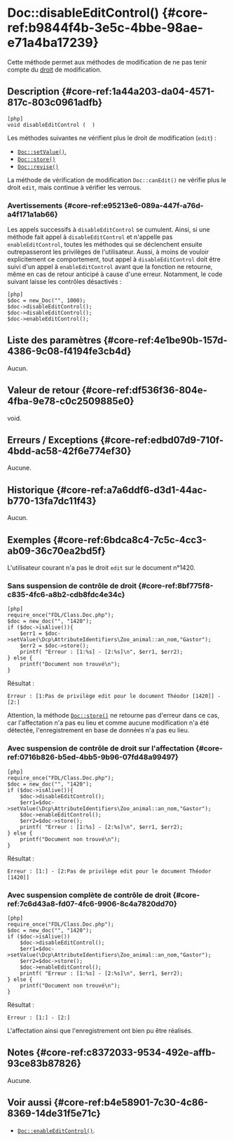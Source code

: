 # Doc::disableEditControl() {#core-ref:b9844f4b-3e5c-4bbe-98ae-e71a4ba17239}

<div class="short-description" markdown="1">

Cette méthode permet aux méthodes de modification de ne pas tenir compte du
[droit][acldoc] de modification.

</div>

## Description {#core-ref:1a44a203-da04-4571-817c-803c0961adfb}

    [php]
    void disableEditControl (  )

Les méthodes suivantes ne vérifient plus le droit de modification (`edit`) :

*   [`Doc::setValue()`][setvalue],
*   [`Doc::store()`][store]
*   [`Doc::revise()`][revise]

La méthode de vérification de modification `Doc::canEdit()` ne vérifie plus le
droit `edit`, mais continue à vérifier les verrous.

### Avertissements {#core-ref:e95213e6-089a-447f-a76d-a4f171a1ab66}

Les appels successifs à `disableEditControl` se cumulent. Ainsi, si une méthode
fait appel à `disableEditControl` et n'appelle pas `enableEditControl`, toutes
les méthodes qui se déclenchent ensuite outrepasseront les privilèges de
l'utilisateur. Aussi, à moins de vouloir explicitement ce comportement, tout
appel à `disableEditControl` doit être suivi d'un appel à `enableEditControl`
avant que la fonction ne retourne, même en cas de retour anticipé à cause d'une
erreur. Notamment, le code suivant laisse les contrôles désactivés :

    [php]
    $doc = new_Doc("", 1000);
    $doc->disableEditControl();
    $doc->disableEditControl();
    $doc->enableEditControl();

## Liste des paramètres {#core-ref:4e1be90b-157d-4386-9c08-f4194fe3cb4d}

Aucun.

## Valeur de retour {#core-ref:df536f36-804e-4fba-9e78-c0c2509885e0}

void.

## Erreurs / Exceptions {#core-ref:edbd07d9-710f-4bdd-ac58-42f6e774ef30}

Aucune.

## Historique {#core-ref:a7a6ddf6-d3d1-44ac-b770-13fa7dc11f43}

Aucun.

## Exemples {#core-ref:6bdca8c4-7c5c-4cc3-ab09-36c70ea2bd5f}

L'utilisateur courant n'a pas le droit `edit` sur le document n°1420.

### Sans suspension de contrôle de droit {#core-ref:8bf775f8-c835-4fc6-a8b2-cdb8fdc4e34c}

    [php]
    require_once("FDL/Class.Doc.php");
    $doc = new_doc("", "1420");
    if ($doc->isAlive()){
        $err1 = $doc->setValue(\Dcp\AttributeIdentifiers\Zoo_animal::an_nom,"Gastor");  
        $err2 = $doc->store();
        printf( "Erreur : [1:%s] - [2:%s]\n", $err1, $err2);
    } else {
        printf("Document non trouvé\n");
    }

Résultat :

    Erreur : [1:Pas de privilège edit pour le document Théodor [1420]] - [2:]

Attention, la méthode [`Doc::store()`][store] ne retourne pas d'erreur dans ce
cas, car l'affectation n'a pas eu lieu et comme aucune modification n'a été
détectée, l'enregistrement en base de données n'a pas eu lieu.

### Avec suspension de contrôle de droit sur l'affectation {#core-ref:0716b826-b5ed-4bb5-9b96-07fd48a99497}

    [php]
    require_once("FDL/Class.Doc.php");
    $doc = new_doc("", "1420");
    if ($doc->isAlive()){
        $doc->disableEditControl();
        $err1=$doc->setValue(\Dcp\AttributeIdentifiers\Zoo_animal::an_nom,"Gastor");  
        $doc->enableEditControl();
        $err2=$doc->store();
        printf( "Erreur : [1:%s] - [2:%s]\n", $err1, $err2);
    } else {
        printf("Document non trouvé\n");
    }

Résultat :

    Erreur : [1:] - [2:Pas de privilège edit pour le document Théodor [1420]]

### Avec suspension complète de contrôle de droit {#core-ref:7c6d43a8-fd07-4fc6-9906-8c4a7820dd70}

    [php]
    require_once("FDL/Class.Doc.php");
    $doc = new_doc("", "1420");
    if ($doc->isAlive()) 
        $doc->disableEditControl();
        $err1=$doc->setValue(\Dcp\AttributeIdentifiers\Zoo_animal::an_nom,"Gastor");  
        $err2=$doc->store();
        $doc->enableEditControl();
        printf( "Erreur : [1:%s] - [2:%s]\n", $err1, $err2);
    } else {
        printf("Document non trouvé\n");
    }

Résultat :

    Erreur : [1:] - [2:]


L'affectation ainsi que l'enregistrement ont bien pu être réalisés.

## Notes {#core-ref:c8372033-9534-492e-affb-93ce83b87826}

Aucune.

## Voir aussi {#core-ref:b4e58901-7c30-4c86-8369-14de31f5e71c}

*   [`Doc::enableEditControl()`][enable].

<!-- links -->
[acldoc]:       #core-ref:a99dcc5f-f42f-4574-bbfa-d7bb0573c95d
[setvalue]:     #core-ref:febc397f-e629-4d47-955d-27cab8f4ed2f
[store]:        #core-ref:b8540d13-ece6-4e9e-9b72-6a56bca9da12
[revise]:       #core-ref:882e3730-0483-4dbc-9b9d-0d0b5cc31d38
[enable]:       #core-ref:3c9aba8e-50a6-41b0-82e9-64f63085e5e5
